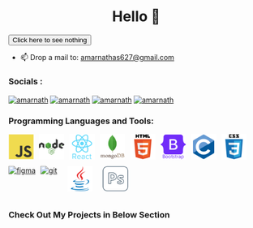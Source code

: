 <h1 align="center">Hello 👋 </h1>
<button align="center"> Click here to see nothing </button>

- 📫 Drop a mail to: amarnathas627@gmail.com

<h3 align="left">Socials :</h3>
<p align="left">
<a href="https://twitter.com/Amar66204187" target="blank">
<img align="center" src="https://raw.githubusercontent.com/rahuldkjain/github-profile-readme-generator/master/src/images/icons/Social/twitter.svg" 
alt="amarnath" height="30" width="40" /></a>
<a href="https://www.linkedin.com/in/amarnathas/" target="blank">
<img align="center" src="https://raw.githubusercontent.com/rahuldkjain/github-profile-readme-generator/master/src/images/icons/Social/linked-in-alt.svg" alt="amarnath" height="30" width="40" /></a>
<a href="https://www.instagram.com/____a_m__r/" target="blank">
<img align="center" src="https://raw.githubusercontent.com/rahuldkjain/github-profile-readme-generator/master/src/images/icons/Social/instagram.svg" alt="amarnath" height="30" width="40" /></a>
<a href="https://leetcode.com/Amarnathas/" target="blank">
<img align="center" src="https://raw.githubusercontent.com/rahuldkjain/github-profile-readme-generator/master/src/images/icons/Social/leet-code.svg" alt="amarnath" height="30" width="40" /></a>
</p>

<h3 align="left">Programming Languages and Tools:</h3>
<div style = "display:flex; gap:10px; flex-wrap:wrap;">
<a href="https://developer.mozilla.org/en-US/docs/Web/JavaScript" target="_blank" rel="noreferrer"> 
<img src="https://raw.githubusercontent.com/devicons/devicon/master/icons/javascript/javascript-original.svg" alt="javascript" width="50"  height="50"/></a> 
<a href="https://nodejs.org" target="_blank" rel="noreferrer"> 
<img src="https://raw.githubusercontent.com/devicons/devicon/master/icons/nodejs/nodejs-original-wordmark.svg" alt="nodejs" width="50"  height="50"/></a>
<a href="https://reactjs.org/" target="_blank" rel="noreferrer"><img src="https://raw.githubusercontent.com/devicons/devicon/master/icons/react/react-original-wordmark.svg" alt="react" width="50"  height="50"/></a><a>
<img src="https://raw.githubusercontent.com/devicons/devicon/master/icons/mongodb/mongodb-original-wordmark.svg" alt="mongodb" width="50" height="50"/></a><a>
<img src="https://raw.githubusercontent.com/devicons/devicon/master/icons/html5/html5-original-wordmark.svg" alt="html5" width="50"  height="50"/></a>
<a href="https://getbootstrap.com" target="_blank" rel="noreferrer"> 
<img src="https://raw.githubusercontent.com/devicons/devicon/master/icons/bootstrap/bootstrap-plain-wordmark.svg" alt="bootstrap" width="50"  height="50"/></a>
<a href="https://www.cprogramming.com" target="_blank" rel="noreferrer">
<img src="https://raw.githubusercontent.com/devicons/devicon/master/icons/c/c-original.svg" alt="c" width="50" height="50"/></a>
<a href="https://www.w3schools.com/css/" target="_blank" rel="noreferrer"> 
<img src="https://raw.githubusercontent.com/devicons/devicon/master/icons/css3/css3-original-wordmark.svg" alt="css3" width="50"  height="50"/></a>
<a href="https://www.figma.com/" target="_blank" rel="noreferrer"><img src="https://www.vectorlogo.zone/logos/figma/figma-icon.svg" alt="figma" width="50" height="50"/></a>  
<a href="https://git-scm.com/" target="_blank" rel="noreferrer"><img src="https://www.vectorlogo.zone/logos/git-scm/git-scm-icon.svg" alt="git" width="50" height="50"/></a>
<a href="https://www.w3.org/html/" target="_blank" rel="noreferrer"></a>
<a href="https://www.java.com" target="_blank" rel="noreferrer"><img src="https://raw.githubusercontent.com/devicons/devicon/master/icons/java/java-original.svg" alt="java" width="50" height="50"/></a>
<a href="https://www.mongodb.com/" target="_blank" rel="noreferrer"></a>
<a href="https://www.photoshop.com/en" target="_blank" rel="noreferrer"> 
<img src="https://raw.githubusercontent.com/devicons/devicon/master/icons/photoshop/photoshop-line.svg" alt="photoshop" width="50" height="50"/></a>
<h3>Check Out My Projects in Below Section</h3>
</div>

